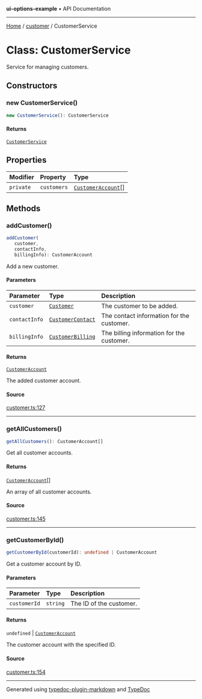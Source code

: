 **ui-options-example** • API Documentation

***

[Home](../../README.md) / [customer](../README.md) / CustomerService

# Class: CustomerService

Service for managing customers.

## Constructors

### new CustomerService()

```ts
new CustomerService(): CustomerService
```

#### Returns

[`CustomerService`](CustomerService.md)

## Properties

| Modifier | Property | Type |
| :------ | :------ | :------ |
| `private` | `customers` | [`CustomerAccount`](CustomerAccount.md)[] |

## Methods

### addCustomer()

```ts
addCustomer(
   customer, 
   contactInfo, 
   billingInfo): CustomerAccount
```

Add a new customer.

#### Parameters

| Parameter | Type | Description |
| :------ | :------ | :------ |
| `customer` | [`Customer`](../interfaces/Customer.md) | The customer to be added. |
| `contactInfo` | [`CustomerContact`](../interfaces/CustomerContact.md) | The contact information for the customer. |
| `billingInfo` | [`CustomerBilling`](../interfaces/CustomerBilling.md) | The billing information for the customer. |

#### Returns

[`CustomerAccount`](CustomerAccount.md)

The added customer account.

#### Source

[customer.ts:127](https://github.com/tgreyuk/typedoc-plugin-markdown-examples/blob/ce7cd91/examples/core/src/customer.ts#L127)

***

### getAllCustomers()

```ts
getAllCustomers(): CustomerAccount[]
```

Get all customer accounts.

#### Returns

[`CustomerAccount`](CustomerAccount.md)[]

An array of all customer accounts.

#### Source

[customer.ts:145](https://github.com/tgreyuk/typedoc-plugin-markdown-examples/blob/ce7cd91/examples/core/src/customer.ts#L145)

***

### getCustomerById()

```ts
getCustomerById(customerId): undefined | CustomerAccount
```

Get a customer account by ID.

#### Parameters

| Parameter | Type | Description |
| :------ | :------ | :------ |
| `customerId` | `string` | The ID of the customer. |

#### Returns

`undefined` \| [`CustomerAccount`](CustomerAccount.md)

The customer account with the specified ID.

#### Source

[customer.ts:154](https://github.com/tgreyuk/typedoc-plugin-markdown-examples/blob/ce7cd91/examples/core/src/customer.ts#L154)

***

Generated using [typedoc-plugin-markdown](https://www.npmjs.com/package/typedoc-plugin-markdown) and [TypeDoc](https://typedoc.org/)
